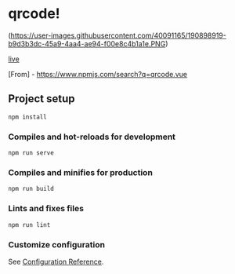 # qrcode!

(https://user-images.githubusercontent.com/40091165/190898919-b9d3b3dc-45a9-4aa4-ae94-f00e8c4b1a1e.PNG)

[live](https://qrcode-vue2.netlify.app)


[From] - https://www.npmjs.com/search?q=qrcode.vue


## Project setup
```
npm install
```

### Compiles and hot-reloads for development
```
npm run serve
```

### Compiles and minifies for production
```
npm run build
```

### Lints and fixes files
```
npm run lint
```

### Customize configuration
See [Configuration Reference](https://cli.vuejs.org/config/).
